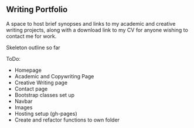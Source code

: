 ## Writing Portfolio

A space to host brief synopses and links to my academic and creative writing projects, along with a download link to my CV
for anyone wishing to contact me for work.

Skeleton outline so far

ToDo:
- Homepage
- Academic and Copywriting Page
- Creative Writing page
- Contact page
- Bootstrap classes set up
- Navbar
- Images
- Hosting setup (gh-pages)
- Create and refactor functions to own folder